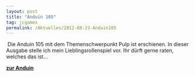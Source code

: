```yaml
---
layout: post
title: "Anduin 105"
tag: jcgames
permalink: /Aktuelles/2012-08-23-Anduin105
---
```


<div><img alt="" class="floatleft" src="{{ site.baseurl }}/assets/pics/jcgames/gallery/diverse/tn/anduin105.png" />
Die Anduin 105 mit dem Themenschwerpunkt Pulp ist erschienen. In dieser Ausgabe stelle ich mein Lieblingsrollenspiel vor. Ihr dürft gerne raten, welches das ist&hellip;

**[zur Anduin](http://www.anduin-fanzine.de/fanzine/anduin-105.html)**

</div>

